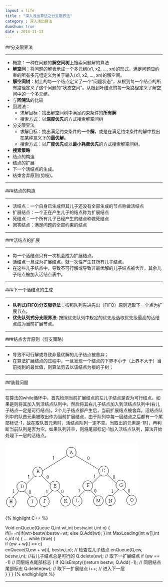 ```yaml
---
layout : life
title : "深入浅出算法之分支限界法"
category : 深入浅出算法
duoshuo: true
date : 2014-11-13
---
```


##分支限界法

------------

* 概念：一种在问题的**解空间树**上搜索问题解的算法
* **解空间**：将问题的解表示成一个多元组(x1, x2, …, xn)的形式，满足问题显约束的所有多元组定义为关于输入(x1, x2, …, xn)的解空间。
* **解空间树**：树上的每一个结点定义了一个“问题状态”，从根到每一个结点的所有路径定义了这个问题的“状态空间”。从根到叶结点的每一条路径定义了解空间中的一个多元组。
* 与**回溯法**的比较
 * 回溯法：
   * 求解目标：找出解空间树中满足约束条件的**所有解**    
   * 搜索方式：以**深度优先**的方式搜索解空间树
 * 分支限界法
   * 求解目标：找出满足约束条件的**一个解**，或是在满足约束条件的解中找出在某种意义下的**最优解**。
   * 搜索方式：以**广度优先**或以**最小耗费优先**的方式搜索解空间树。
* **搜索策略**
 * 结点的构造
 * 结点的扩展
 * 下一个活结点的生成。
 * 结束舍弃原则(剪枝)。

----------------

###结点的构造

-------------

 * 活结点：一个自身已生成但其儿子还没有全部生成的节点称做活结点
 * 扩展结点：一个正在产生儿子的结点称为扩展结点
 * 死结点：一个所有儿子已经产生的结点称做死结点
 * 回答结点：满足问题的全部约束的结点 

--------------

###活结点的扩展

---------------

* 每一个活结点只有一次机会成为扩展结点。
* 活结点一旦成为扩展结点，就一次性产生其所有儿子结点。
* 在这些儿子结点中，导致不可行解或导致非最优解的儿子结点被舍弃，其余儿子结点被加入活结点表中。

------------------

###下一个活结点的生成

-------------------

* **队列式(FIFO)分支限界法**：按照队列先进先出（FIFO）原则选取下一个点为扩展节点。
* **优先队列式分支限界法**: 按照优先队列中规定的优先级选取优先级最高的活结点成为当前扩展节点。

------------------

###结点舍弃原则（剪支策略）
 
-------------------

* 导致不可行解或导致非最优解的儿子结点被舍弃；
* 在算法扩展结点的过程中，一旦发现一个结点的下界不小于（上界不大于）当前找到的最优值，则算法剪去以该结点为根的子树；

-------------------

##装载问题

-------------------

在算法的while循环中，首先检测当前扩展结点的左儿子结点是否为可行结点。如果是则将其加入到活结点队列中。然后将其右儿子结点加入到活结点队列中(右儿子结点一定是可行结点)。2个儿子结点都产生后，当前扩展结点被舍弃。活结点队列中的队首元素被取出作为当前扩展结点，由于队列中每一层结点之后都有一个尾部标记-1，故在取队首元素时，活结点队列一定不空。当取出的元素是-1时，再判断当前队列是否为空。如果队列非空，则将尾部标记-1加入活结点队列，算法开始处理下一层的活结点。

![onepiece](/life/picture/query.png)


 {% highlight C++ %}
 
 Void enQueue(Queue Q,int wt,int bestw,int i,int n)
{    if(i==n)if(wt>bestw)bestw=wt;
      else Q.Add(wt);
}
   int MaxLoading(int w[],int c,int n)
	{   …
   while (true)
   {     
		if (ew + w[i] <= c)        
			enQueue(Q,ew + w[i], bestw,i,n);      // 检查左儿子结点
         enQueue(Q,ew, bestw,i,n);      //右儿子结点总是可行的
         Q.delete(ew);                 // 取下一扩展结点
         if (ew == -1)                // 同层结点尾部标志
         {   if (Q.isEmpty())return bestw;
             Q.Add( -1);            // 同层结点尾部标志
            Q.delete(ew);          // 取下一扩展结点
             i++;                 // 进入下一层      
         } 
     } }
{% endhighlight %}

----------------------

